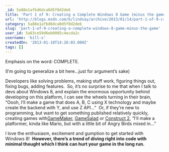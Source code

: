 ```yaml
---
_id: 5a88e1afbd6dca0d5f0d2de6
title: 'Part 1 of 9: Creating a Complete Windows 8 Game (minus the game)'
url: 'http://blogs.msdn.com/b/lindsay/archive/2013/01/14/part-1-of-9-creating-a-complete-windows-8-game-minus-the-game.aspx'
category: 5a88e1afbd6dca0d5f0d2de6
slug: 'part-1-of-9-creating-a-complete-windows-8-game-minus-the-game'
user_id: 5a83ce59d6eb0005c4ecda2c
username: 'bill-s'
createdOn: '2013-01-18T14:26:03.000Z'
tags: []
---
```


Emphasis on the word: COMPLETE.

(I’m going to generalize a bit here…just for argument’s sake)

Developers like solving problems, making stuff work, figuring things out, fixing bugs, adding features.  So, it’s no surprise to me that when I talk to devs about Windows 8, and explain the enormous opportunity behind developing on this platform, I can see the wheels turning in their brain, “Oooh, I’ll make a game that does A, B, C using X technology and maybe create the backend with Y, and use Z API…”  Or, if they’re new to programming, but want to get something published relatively quickly, creating games with<a href="http://yoyogames.com/gamemaker/studio" target="_blank">GameMaker</a>, <a href="http://gamesalad.com/" target="_blank">GameSalad</a> or <a href="https://www.scirra.com/" target="_blank">Construct 2</a>, “I’ll make a platformer, kinda like Mario, but with a little bit of Angry Birds mixed in…”

I love the enthusiasm, excitement and gumption to get started with Windows 8!  <strong>However, there’s a trend of diving right into code with minimal thought which I think can hurt your game in the long run.</strong>
